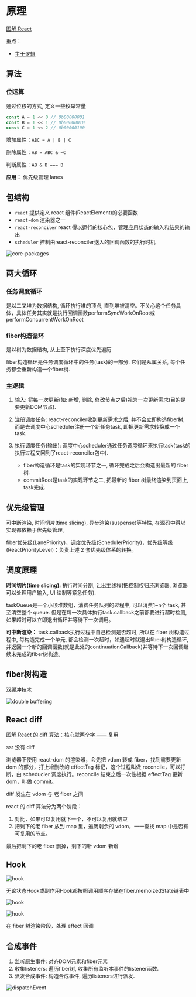 # 原理

[图解 React](https://7km.top/)

重点：

- [主干逻辑](https://7km.top/main/workloop#%E4%B8%BB%E5%B9%B2%E9%80%BB%E8%BE%91)

## 算法

### 位运算

通过位移的方式, 定义一些枚举常量

```js
const A = 1 << 0 // 0b00000001
const B = 1 << 1 // 0b00000010
const C = 1 << 2 // 0b00000100
```

增加属性：`ABC = A | B | C`

删除属性：`AB = ABC & ~C`

判断属性：`AB & B === B`

**应用：** 优先级管理 lanes

## 包结构

- `react` 提供定义 react 组件(ReactElement)的必要函数
- `react-dom` 渲染器之一
- `react-reconciler` react 得以运行的核心包，管理应用状态的输入和结果的输出
- `scheduler` 控制由react-reconciler送入的回调函数的执行时机

![core-packages](https://7km.top/static/core-packages.c2850581.png)

## 两大循环

### 任务调度循环

是以二叉堆为数据结构, 循环执行堆的顶点, 直到堆被清空。不关心这个任务具体，具体任务其实就是执行回调函数performSyncWorkOnRoot或performConcurrentWorkOnRoot

### fiber构造循环

是以树为数据结构, 从上至下执行深度优先遍历

fiber构造循环是任务调度循环中的任务(task)的一部分. 它们是从属关系, 每个任务都会重新构造一个fiber树.

### 主逻辑

1. 输入: 将每一次更新(如: 新增, 删除, 修改节点之后)视为一次更新需求(目的是要更新DOM节点).
2. 注册调度任务: react-reconciler收到更新需求之后, 并不会立即构造fiber树, 而是去调度中心scheduler注册一个新任务task, 即把更新需求转换成一个task.
3. 执行调度任务(输出): 调度中心scheduler通过任务调度循环来执行task(task的执行过程又回到了react-reconciler包中).

   - fiber构造循环是task的实现环节之一, 循环完成之后会构造出最新的 fiber 树.
   - commitRoot是task的实现环节之二, 把最新的 fiber 树最终渲染到页面上, task完成.

## 优先级管理

可中断渲染, 时间切片(time slicing), 异步渲染(suspense)等特性, 在源码中得以实现都依赖于优先级管理。

fiber优先级(LanePriority)，调度优先级(SchedulerPriority)，优先级等级(ReactPriorityLevel)：负责上述 2 套优先级体系的转换。

## 调度原理

**时间切片(time slicing):** 执行时间分割, 让出主线程(把控制权归还浏览器, 浏览器可以处理用户输入, UI 绘制等紧急任务).

taskQueue是一个小顶堆数组，消费任务队列的过程中, 可以消费1~n个 task, 甚至清空整个 queue. 但是在每一次具体执行task.callback之前都要进行超时检测, 如果超时可以立即退出循环并等待下一次调用。

**可中断渲染：** task.callback执行过程中自己检测是否超时, 所以在 fiber 树构造过程中, 每构造完成一个单元, 都会检测一次超时，如遇超时就退出fiber树构造循环, 并返回一个新的回调函数(就是此处的continuationCallback)并等待下一次回调继续未完成的fiber树构造。

## fiber树构造

双缓冲技术

![double buffering](https://7km.top/static/fibertreecreate1-progress.ec005c03.png)

## React diff

[图解 React 的 diff 算法：核心就两个字 —— 复用](https://juejin.cn/post/7131741751152214030)

ssr 没有 diff

浏览器下使用 react-dom 的渲染器，会先把 vdom 转成 fiber，找到需要更新 dom 的部分，打上增删改的 effectTag 标记，这个过程叫做 reconcile，可以打断，由 scheducler 调度执行。reconcile 结束之后一次性根据 effectTag 更新 dom，叫做 commit。

diff 发生在 vdom 与 老 fiber 之间

react 的 diff 算法分为两个阶段：

1. 对比，如果可以复用就下一个，不可以复用就结束
2. 把剩下的老 fiber 放到 map 里，遍历剩余的 vdom，一一查找 map 中是否有可复用的节点。

最后把剩下的老 fiber 删掉，剩下的新 vdom 新增

## Hook

![hook](https://7km.top/static/hook-linkedlist.d52c2c25.png)

无论状态Hook或副作用Hook都按照调用顺序存储在fiber.memoizedState链表中

![hook](https://7km.top/static/mount-after-renderwithhooks.fb7b72a5.png)

![hook](https://7km.top/static/update-after-renderwithhooks.e3518dec.png)

在 fiber 树渲染阶段，处理 effect 回调

## 合成事件

1. 监听原生事件: 对齐DOM元素和fiber元素
2. 收集listeners: 遍历fiber树, 收集所有监听本事件的listener函数.
3. 派发合成事件: 构造合成事件, 遍历listeners进行派发.

![dispatchEvent](https://7km.top/static/dispatch-event.46e8e5ef.png)
